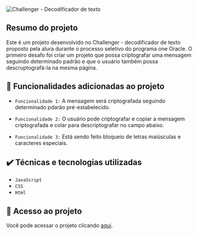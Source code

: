 ![Challenger - Decodificador de texto](https://github.com/user-attachments/assets/6adff7cb-ae95-4856-920f-28d83afdc8f3)

## Resumo do projeto

 Este é um projeto desenvolvido no Challenger - decodificador de texto proposto pela alura durante o processo seletivo do programa one Oracle. O primeiro desafo foi criar um projeto que possa criptografar uma mensagem seguindo determinado padrão e que o usuário também possa descruptografá-la na mesma página.
 
## :hammer: Funcionalidades adicionadas ao projeto
 
- `Funcionalidade 1:` A mensagem será criptografada seguindo determinado pdarão pré-estabelecido.
 
- `Funcionalidade 2:` O usuário pode criptografar e copiar a mensagem criptografada e colar para descriptografar no campo abaixo.
  
-  `Funcionalidade 3:` Está sendo feito bloqueio de letras maiúsculas e caracteres especiais.

## ✔️ Técnicas e tecnologias utilizadas

- ``JavaScript``
- ``CSS``
- ``Html``
  
## 📁 Acesso ao projeto

Você pode acessar o projeto clicando [aqui](https://github.com/fearauju/Challenger---desafio-1).
